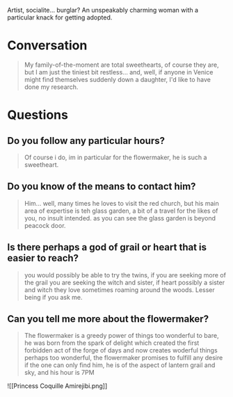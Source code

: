 Artist, socialite... burglar? An unspeakably charming woman with a particular knack for getting adopted.

# Conversation

>My family-of-the-moment are total sweethearts, of course they are, but I am just the tiniest bit restless… and, well, if anyone in Venice might find themselves suddenly down a daughter, I'd like to have done my research.

# Questions

## Do you follow any particular hours?
>Of course i do, im in particular for the flowermaker, he is such a sweetheart. 
## Do you know of the means to contact him?
>Him... well, many times he loves to visit the red church, but his main area of expertise is teh glass garden, a bit of a travel for the likes of you, no insult intended. as you can see the glass garden is beyond peacock door.
## Is there perhaps a god of grail or heart that is easier to reach?
>you would possibly be able to try the twins, if you are seeking more of the grail you are seeking the witch and sister, if heart possibly a sister and witch they love sometimes roaming around the woods. Lesser being if you ask me.
## Can you tell me more about the flowermaker?
>The flowermaker is a greedy power of things too wonderful to bare, he was born from the spark of delight which created the first forbidden act of the forge of days and now creates woderful things perhaps too wonderful, the flowermaker promises to fulfill any desire if the one can only find him, he is of the aspect of lantern grail and sky, and his hour is 7PM

![[Princess Coquille Amirejibi.png]]
